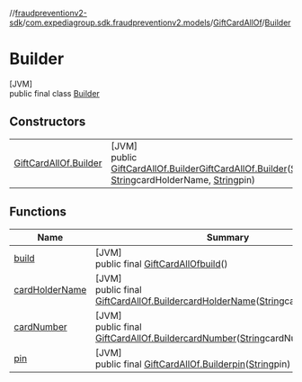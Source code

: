 //[fraudpreventionv2-sdk](../../../../index.md)/[com.expediagroup.sdk.fraudpreventionv2.models](../../index.md)/[GiftCardAllOf](../index.md)/[Builder](index.md)

# Builder

[JVM]\
public final class [Builder](index.md)

## Constructors

| | |
|---|---|
| [GiftCardAllOf.Builder](-gift-card-all-of.-builder.md) | [JVM]<br>public [GiftCardAllOf.Builder](index.md)[GiftCardAllOf.Builder](-gift-card-all-of.-builder.md)([String](https://docs.oracle.com/javase/8/docs/api/java/lang/String.html)cardNumber, [String](https://docs.oracle.com/javase/8/docs/api/java/lang/String.html)cardHolderName, [String](https://docs.oracle.com/javase/8/docs/api/java/lang/String.html)pin) |

## Functions

| Name | Summary |
|---|---|
| [build](build.md) | [JVM]<br>public final [GiftCardAllOf](../index.md)[build](build.md)() |
| [cardHolderName](card-holder-name.md) | [JVM]<br>public final [GiftCardAllOf.Builder](index.md)[cardHolderName](card-holder-name.md)([String](https://docs.oracle.com/javase/8/docs/api/java/lang/String.html)cardHolderName) |
| [cardNumber](card-number.md) | [JVM]<br>public final [GiftCardAllOf.Builder](index.md)[cardNumber](card-number.md)([String](https://docs.oracle.com/javase/8/docs/api/java/lang/String.html)cardNumber) |
| [pin](pin.md) | [JVM]<br>public final [GiftCardAllOf.Builder](index.md)[pin](pin.md)([String](https://docs.oracle.com/javase/8/docs/api/java/lang/String.html)pin) |
